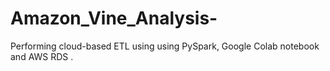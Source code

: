 # Amazon_Vine_Analysis-
Performing cloud-based ETL using  using PySpark, Google Colab notebook and AWS RDS .
